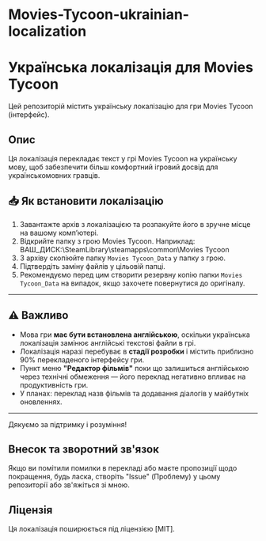# Movies-Tycoon-ukrainian-localization
# Українська локалізація для Movies Tycoon

Цей репозиторій містить українську локалізацію для гри Movies Tycoon (інтерфейс).

## Опис

Ця локалізація перекладає текст у грі Movies Tycoon на українську мову, щоб забезпечити більш комфортний ігровий досвід для українськомовних гравців.

## 📥 Як встановити локалізацію

1. Завантажте архів з локалізацією та розпакуйте його в зручне місце на вашому комп’ютері.
2. Відкрийте папку з грою Movies Tycoon. Наприклад: ВАШ_ДИСК:\SteamLibrary\steamapps\common\Movies Tycoon
3. З архіву скопіюйте папку `Movies Tycoon_Data` у папку з грою.
4. Підтвердіть заміну файлів у цільовій папці.
5. Рекомендуємо перед цим створити резервну копію папки `Movies Tycoon_Data` на випадок, якщо захочете повернутися до оригіналу.

---

## ⚠️ Важливо

- Мова гри **має бути встановлена англійською**, оскільки українська локалізація замінює англійські текстові файли в грі.  
- Локалізація наразі перебуває в **стадії розробки** і містить приблизно 90% перекладеного інтерфейсу гри.  
- Пункт меню **"Редактор фільмів"** поки що залишиться англійською через технічні обмеження — його переклад негативно впливає на продуктивність гри.  
- У планах: переклад назв фільмів та додавання діалогів у майбутніх оновленнях.

---

Дякуємо за підтримку і розуміння!


## Внесок та зворотний зв'язок

Якщо ви помітили помилки в перекладі або маєте пропозиції щодо покращення, будь ласка, створіть "Issue" (Проблему) у цьому репозиторії або зв'яжіться зі мною.

## Ліцензія

Ця локалізація поширюється під ліцензією [MIT].
